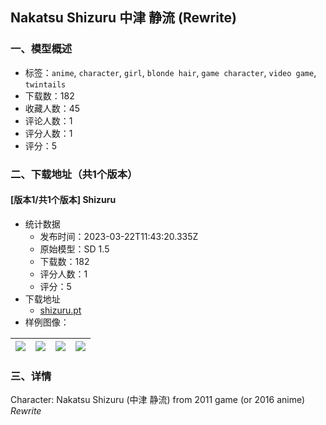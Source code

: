 ## Nakatsu Shizuru 中津 静流 (Rewrite)
### 一、模型概述

- 标签：`anime`, `character`, `girl`, `blonde hair`, `game character`, `video game`, `twintails`
- 下载数：182
- 收藏人数：45
- 评论人数：1
- 评分人数：1
- 评分：5

### 二、下载地址（共1个版本）

#### [版本1/共1个版本] Shizuru

- 统计数据
  - 发布时间：2023-03-22T11:43:20.335Z
  - 原始模型：SD 1.5
  - 下载数：182
  - 评分人数：1
  - 评分：5
- 下载地址
  - [shizuru.pt](https://civitai.com/api/download/models/26094)
- 样例图像：

| <img src="https://image.civitai.com/xG1nkqKTMzGDvpLrqFT7WA/c79d7cfb-f14c-4dcb-f867-fcf01c483000/width=450/286998.jpeg" /> | <img src="https://image.civitai.com/xG1nkqKTMzGDvpLrqFT7WA/a34be30f-7525-448b-2838-a19adc009c00/width=450/287010.jpeg" /> | <img src="https://image.civitai.com/xG1nkqKTMzGDvpLrqFT7WA/a50b126c-fb9c-465b-1ad2-71d181c7f400/width=450/287009.jpeg" /> | <img src="https://image.civitai.com/xG1nkqKTMzGDvpLrqFT7WA/768ddb9e-4408-458d-c7dd-6ffa1954ef00/width=450/287008.jpeg" /> |
| ---- | ---- | ---- | ---- |


### 三、详情
<p>Character: Nakatsu Shizuru (中津 静流) from 2011 game (or 2016 anime) <em>Rewrite</em></p>